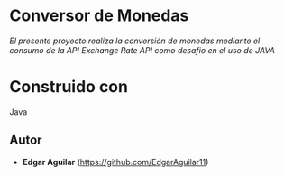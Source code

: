 # Conversor de Monedas
_El presente proyecto realiza la conversión de monedas mediante el consumo de la API Exchange Rate API como desafio en el uso de JAVA_

# Construido con
Java

## Autor
* **Edgar Aguilar** (https://github.com/EdgarAguilar11)

